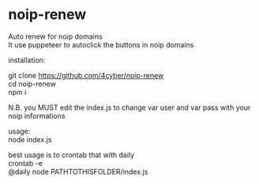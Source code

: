 # noip-renew
Auto renew for noip domains<br>
It use puppeteer to autoclick the buttons in noip domains

installation:

git clone https://github.com/4cyber/noip-renew<br>
cd noip-renew<br>
npm i<br>

N.B. you MUST edit the index.js to change var user and var pass with your noip informations

usage:<br>
node index.js<br>

best usage is to crontab that with daily<br>
crontab -e<br>
@daily node PATHTOTHISFOLDER/index.js
